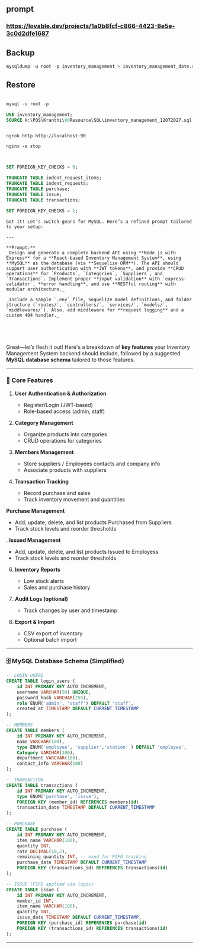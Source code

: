 ## prompt
### https://lovable.dev/projects/1a0b8fcf-c866-4423-8e5e-3c0d2dfe1687
## Backup
```sql
mysqldump -u root -p inventory_management > inventory_management_date.sql

```
## Restore
```sql

mysql -u root -p

USE inventory_management;
SOURCE H:\POS\Kranthi\00Resource\SQL\inventory_management_12072027.sql;

```
```

ngrok http http://localhost:90  

nginx -s stop


```
```sql

SET FOREIGN_KEY_CHECKS = 0;

TRUNCATE TABLE indent_request_items;
TRUNCATE TABLE indent_requests;
TRUNCATE TABLE purchase;
TRUNCATE TABLE issue;
TRUNCATE TABLE transactions;

SET FOREIGN_KEY_CHECKS = 1;

```

```
Got it! Let’s switch gears for MySQL. Here’s a refined prompt tailored to your setup:

---

**Prompt:**  
_Design and generate a complete backend API using **Node.js with Express** for a **React-based Inventory Management System**, using **MySQL** as the database (via **Sequelize ORM**). The API should support user authentication with **JWT tokens**, and provide **CRUD operations** for `Products`, `Categories`, `Suppliers`, and `Transactions`. Implement proper **input validation** with `express-validator`, **error handling**, and use **RESTful routing** with modular architecture._

_Include a sample `.env` file, Sequelize model definitions, and folder structure (`routes/`, `controllers/`, `services/`, `models/`, `middlewares/`). Also, add middleware for **request logging** and a custom 404 handler._





```

Great—let’s flesh it out! Here's a breakdown of **key features** your Inventory Management System backend should include, followed by a suggested **MySQL database schema** tailored to those features.

---

### 🔧 Core Features
1. **User Authentication & Authorization**
   - Register/Login (JWT-based)
   - Role-based access (admin, staff)


3. **Category Management**
   - Organize products into categories
   - CRUD operations for categories

4. **Members Management**
   - Store suppliers / Employees  contacts and company info
   - Associate products with suppliers

5. **Transaction Tracking**
   - Record purchase and sales
   - Track inventory movement and quantities

   
 **Purchase Management**
   - Add, update, delete, and list products Purchased from Suppliers
   - Track stock levels and reorder thresholds

. **Issued Management**
   - Add, update, delete, and list products Issued to Employess
   - Track stock levels and reorder thresholds


6. **Inventory Reports**
   - Low stock alerts
   - Sales and purchase history

7. **Audit Logs (optional)**
   - Track changes by user and timestamp

8. **Export & Import**
   - CSV export of inventory
   - Optional batch import

---

### 🗄️ MySQL Database Schema (Simplified)

```sql
-- LOGIN USERS
CREATE TABLE login_users (
    id INT PRIMARY KEY AUTO_INCREMENT,
    username VARCHAR(50) UNIQUE,
    password_hash VARCHAR(255),
    role ENUM('admin', 'staff') DEFAULT 'staff',
    created_at TIMESTAMP DEFAULT CURRENT_TIMESTAMP
);

-- MEMBERS
CREATE TABLE members (
    id INT PRIMARY KEY AUTO_INCREMENT,
    name VARCHAR(100),
    type ENUM('employee', 'supplier','station' ) DEFAULT 'employee',
    Category VARCHAR(100),
    department VARCHAR(100),
    contact_info VARCHAR(100)
);

-- TRANSACTION
CREATE TABLE transactions (
    id INT PRIMARY KEY AUTO_INCREMENT,
    type ENUM('purchase', 'issue'),    
    FOREIGN KEY (member_id) REFERENCES members(id)
    transaction_date TIMESTAMP DEFAULT CURRENT_TIMESTAMP
);

-- PURCHASE
CREATE TABLE purchase (
    id INT PRIMARY KEY AUTO_INCREMENT,
    item_name VARCHAR(100),
    quantity INT,
    rate DECIMAL(10,2),
    remaining_quantity INT, -- used for FIFO tracking
    purchase_date TIMESTAMP DEFAULT CURRENT_TIMESTAMP
    FOREIGN KEY (transactions_id) REFERENCES transactions(id)
);

-- ISSUE (FIFO applied via logic)
CREATE TABLE issue (
    id INT PRIMARY KEY AUTO_INCREMENT,
    member_id INT,
    item_name VARCHAR(100),
    quantity INT,
    issue_date TIMESTAMP DEFAULT CURRENT_TIMESTAMP,    
    FOREIGN KEY (purchase_id) REFERENCES purchase(id)
    FOREIGN KEY (transactions_id) REFERENCES transactions(id)
);


```

---

